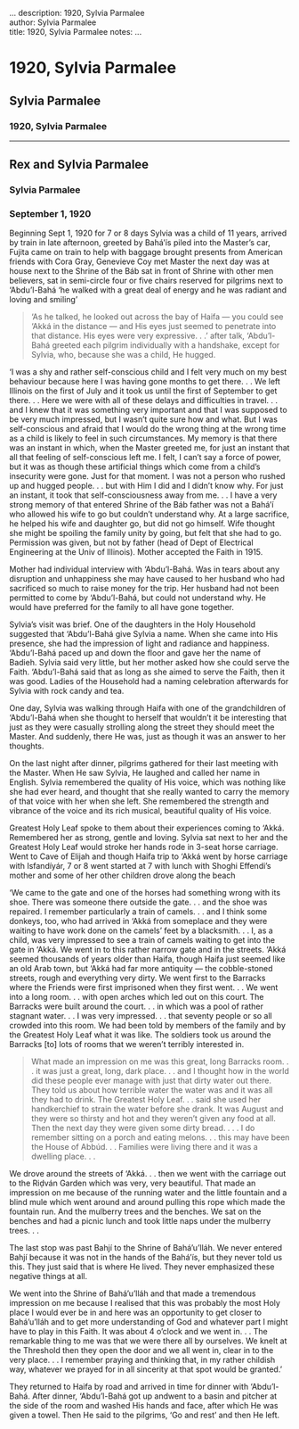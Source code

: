 ...
description: 1920, Sylvia Parmalee  
author: Sylvia Parmalee  
title: 1920, Sylvia Parmalee 
notes:
...


# 1920, Sylvia Parmalee  
## Sylvia Parmalee  
### 1920, Sylvia Parmalee  

------




##  Rex and Sylvia Parmalee 

###  Sylvia Parmalee 

###  September 1, 1920 

Beginning Sept 1, 1920 for 7 or 8 days Sylvia was a child of 11 years, arrived by train in late afternoon, greeted by Bahá’ís piled into the Master’s car, Fujita came on train to help with baggage brought presents from American friends with Cora Gray, Genevieve Coy met Master the next day was at house next to the Shrine of the Báb sat in front of Shrine with other men believers, sat in semi-circle four or five chairs reserved for pilgrims next to ‘Abdu’l-Bahá ‘he walked with a great deal of energy and he was radiant and loving and smiling’   

>  ‘As he talked, he looked out across the bay of Haifa — you could see ‘Akká in the distance — and His eyes just seemed to penetrate into that distance. His eyes were very expressive. . .’
after talk, ‘Abdu’l-Bahá greeted each pilgrim individually with a handshake, except for Sylvia, who, because she was a child, He hugged. 

‘I was a shy and rather self-conscious child and I felt very much on my best behaviour because here I was having gone months to get there. . . We left Illinois on the first of July and it took us until the first of September to get there. . . Here we were with all of these delays and difficulties in travel. . . and I knew that it was something very important and that I was supposed to be very much impressed, but I wasn’t quite sure how and what. But I was self-conscious and afraid that I would do the wrong thing at the wrong time as a child is likely to feel in such circumstances. My memory is that there was an instant in which, when the Master greeted me, for just an instant that all that feeling of self-conscious left me. I felt, I can’t say a force of power, but it was as though these artificial things which come from a child’s insecurity were gone. Just for that moment. I was not a person who rushed up and hugged people. . . but with Him I did and I didn’t know why. For just an instant, it took that self-consciousness away from me. . . I have a very strong memory of that entered Shrine of the Báb father was not a Bahá’í who allowed his wife to go but couldn’t understand why. At a large sacrifice, he helped his wife and daughter go, but did not go himself. Wife thought she might be spoiling the family unity by going, but felt that she had to go. Permission was given, but not by father (head of Dept of Electrical Engineering at the Univ of Illinois). Mother accepted the Faith in 1915.   

Mother had individual interview with ‘Abdu’l-Bahá. Was in tears about any disruption and unhappiness she may have caused to her husband who had sacrificed so much to raise money for the trip. Her husband had not been permitted to come by ‘Abdu’l-Bahá, but could not understand why. He would have preferred for the family to all have gone together.   

Sylvia’s visit was brief. One of the daughters in the Holy Household suggested that ‘Abdu’l-Bahá give Sylvia a name. When she came into His presence, she had the impression of light and radiance and happiness. ‘Abdu’l-Bahá paced up and down the floor and gave her the name of Badieh. Sylvia said very little, but her mother asked how she could serve the Faith. ‘Abdu’l-Bahá said that as long as she aimed to serve the Faith, then it was good. Ladies of the Household had a naming celebration afterwards for Sylvia with rock candy and tea.   

One day, Sylvia was walking through Haifa with one of the grandchildren of ‘Abdu’l-Bahá when she thought to herself that wouldn’t it be interesting that just as they were casually strolling along the street they should meet the Master. And suddenly, there He was, just as though it was an answer to her thoughts.   

On the last night after dinner, pilgrims gathered for their last meeting with the Master. When He saw Sylvia, He laughed and called her name in English. Sylvia remembered the quality of His voice, which was nothing like she had ever heard, and thought that she really wanted to carry the memory of that voice with her when she left. She remembered the strength and vibrance of the voice and its rich musical, beautiful quality of His voice.   

Greatest Holy Leaf spoke to them about their experiences coming to ‘Akká. Remembered her as strong, gentle and loving. Sylvia sat next to her and the Greatest Holy Leaf would stroke her hands rode in 3-seat horse carriage. Went to Cave of Elijah and though Haifa trip to ‘Akká went by horse carriage with Isfandíyár, 7 or 8 went started at 7 with lunch with Shoghi Effendi’s mother and some of her other children drove along the beach   

‘We came to the gate and one of the horses had something wrong with its shoe. There was someone there outside the gate. . . and the shoe was repaired. I remember particularly a train of camels. . . and I think some donkeys, too, who had arrived in ‘Akká from someplace and they were waiting to have work done on the camels’ feet by a blacksmith. . . I, as a child, was very impressed to see a train of camels waiting to get into the gate in ‘Akká. We went in to this rather narrow gate and in the streets. ‘Akká seemed thousands of years older than Haifa, though Haifa just seemed like an old Arab town, but ‘Akká had far more antiquity — the cobble-stoned streets, rough and everything very dirty. We went first to the Barracks where the Friends were first imprisoned when they first went. . . We went into a long room. . . with open arches which led out on this court. The Barracks were built around the court. . . in which was a pool of rather stagnant water. . . I was very impressed. . . that seventy people or so all crowded into this room. We had been told by members of the family and by the Greatest Holy Leaf what it was like. The soldiers took us around the Barracks [to] lots of rooms that we weren’t terribly interested in.   

>  What made an impression on me was this great, long Barracks room. . . it was just a great, long, dark place. . . and I thought how in the world did these people ever manage with just that dirty water out there. They told us about how terrible water the water was and it was all they had to drink. The Greatest Holy Leaf. . . said she used her handkerchief to strain the water before she drank. It was August and they were so thirsty and hot and they weren’t given any food at all. Then the next day they were given some dirty bread.
. . . I do remember sitting on a porch and eating melons. . . this may have been the House of Abbúd. . . Families were living there and it was a dwelling place. . . 

We drove around the streets of ‘Akká. . . then we went with the carriage out to the Riḍván Garden which was very, very beautiful. That made an impression on me because of the running water and the little fountain and a blind mule which went around and around pulling this rope which made the fountain run. And the mulberry trees and the benches. We sat on the benches and had a picnic lunch and took little naps under the mulberry trees. . .   

The last stop was past Bahjí to the Shrine of Bahá’u’lláh. We never entered Bahjí because it was not in the hands of the Bahá’ís, but they never told us this. They just said that is where He lived. They never emphasized these negative things at all.   

We went into the Shrine of Bahá’u’lláh and that made a tremendous impression on me because I realised that this was probably the most Holy place I would ever be in and here was an opportunity to get closer to Bahá’u’lláh and to get more understanding of God and whatever part I might have to play in this Faith. It was about 4 o’clock and we went in. . . The remarkable thing to me was that we were there all by ourselves. We knelt at the Threshold then they open the door and we all went in, clear in to the very place. . . I remember praying and thinking that, in my rather childish way, whatever we prayed for in all sincerity at that spot would be granted.’   

They returned to Haifa by road and arrived in time for dinner with ‘Abdu’l-Bahá. After dinner, ‘Abdu’l-Bahá got up andwent to a basin and pitcher at the side of the room and washed His hands and face, after which He was given a towel. Then He said to the pilgrims, ‘Go and rest’ and then He left.